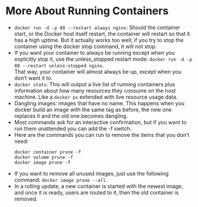 # More About Running Containers

- ```docker run -d -p 80 --restart always nginx```: Should the container start, or the Docker host itself restart, the container will restart so that it has a high uptime. But it actually works too well; if you try to stop the container using the docker stop command, it will not stop.
- If you want your container to always be running except when you explicitly stop it, use the unless_stopped restart mode: ```docker run -d -p 80 --restart unless-stopped nginx```. <br>
  That way, your container will almost always be up, except when you don’t want it to.
- ```docker stats```: This will output a live list of running containers plus information about how many resources they consume on the host machine. Like a ```docker ps``` extended with live resource usage data.
- Dangling images: images that have no name. This happens when you docker build an image with the same tag as before, the new one replaces it and the old one becomes dangling.
- Most commands ask for an interactive confirmation, but if you want to run them unattended you can add the -f switch.
- Here are the commands you can run to remove the items that you don’t need:
  ```
  docker container prune -f
  docker volume prune -f
  docker image prune -f
  ```
- If you want to remove all unused images, just use the following command: ```docker image prune --all```.
- In a rolling update, a new container is started with the newest image, and once it is ready, users are routed to it, then the old container is removed.
